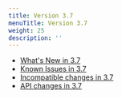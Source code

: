 ```yaml
---
title: Version 3.7
menuTitle: Version 3.7
weight: 25
description: ''
---
```

- [What's New in 3.7](whats-new-in-3-7.md)
- [Known Issues in 3.7](known-issues-in-3-7.md)
- [Incompatible changes in 3.7](incompatible-changes-in-3-7.md)
- [API changes in 3.7](api-changes-in-3-7.md)
